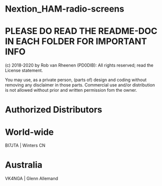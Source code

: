 # Nextion_HAM-radio-screens
# PLEASE DO READ THE README-DOC IN EACH FOLDER FOR IMPORTANT INFO

(c) 2018-2020 by Rob van Rheenen (PD0DIB): All rights reserved; read the License statement.

You may use, as a private person, (parts of) design and coding without removing any disclaimer in those parts.
Commercial use and/or distribution is not allowed without prior and written permission fom the owner.

# Authorized Distributors
# World-wide
BI7JTA | Winters CN

# Australia
VK4NGA | Glenn Allemand

